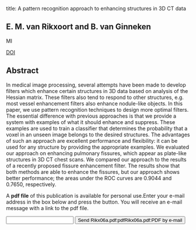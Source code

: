 title: A pattern recognition approach to enhancing structures in 3D CT data

## E. M. van Rikxoort and B. van Ginneken
MI

<a href="https://doi.org/10.1117/12.651138">DOI</a>

## Abstract
In medical image processing, several attempts have been made to develop filters which enhance certain structures in 3D data based on analysis of the Hessian matrix. These filters also tend to respond to other structures, e.g. most vessel enhancement filters also enhance nodule-like objects. In this paper, we use pattern recognition techniques to design more optimal filters. The essential difference with previous approaches is that we provide a system with examples of what it should enhance and suppress. These examples are used to train a classifier that determines the probability that a voxel in an unseen image belongs to the desired structures. The advantages of such an approach are excellent performance and flexibility: it can be used for any structure by providing the appropriate examples. We evaluated our approach on enhancing pulmonary fissures, which appear as plate-like structures in 3D CT chest scans. We compared our approach to the results of a recently proposed fissure enhancement filter. The results show that both methods are able to enhance the fissures, but our approach shows better performance; the areas under the ROC curves are 0.9044 and 0.7650, respectively.

A <b>pdf file</b> of this publication is available for personal use.Enter your e-mail address in the box below and press the button. You will receive an e-mail message with a link to the pdf file.
<form action="sender.php">  <input type="text" name="email">  <input type="submit" value="Send Rikx06a.pdf:pdfRikx06a.pdf:PDF by e-mail"></form>